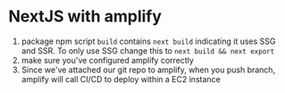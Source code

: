 # NextJS with amplify 

1. package npm script `build` contains `next build` indicating it uses SSG and SSR. To only use SSG change this to `next build && next export`
2. make sure you've configured amplify correctly
3. Since we've attached our git repo to amplify, when you push branch, amplify will call CI/CD to deploy within a EC2 instance 
